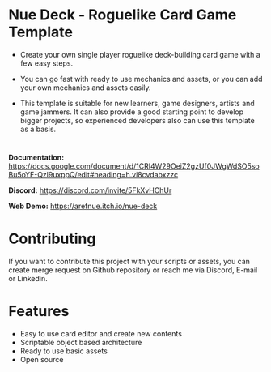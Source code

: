 # Nue Deck - Roguelike Card Game Template

- Create your own single player roguelike deck-building card game with a few easy steps.

- You can go fast with ready to use mechanics and assets, or you can add your own mechanics and assets easily.

- This template is suitable for new learners, game designers, artists and game jammers. It can also provide a good starting point to develop bigger projects, so experienced developers also can use this template as a basis.

#
**Documentation:** https://docs.google.com/document/d/1CRl4W29OeiZ2gzUf0JWgWdSO5soBu5oYF-Qzl9uxppQ/edit#heading=h.vi8cvdabxzzc

**Discord:** https://discord.com/invite/5FkXvHChUr

**Web Demo:** https://arefnue.itch.io/nue-deck

# Contributing

If you want to contribute this project with your scripts or assets, you can create merge request on Github repository or reach me via Discord, E-mail or Linkedin. 

# Features
- Easy to use card editor and create new contents
- Scriptable object based architecture
- Ready to use basic assets
- Open source
